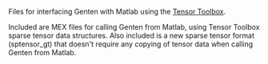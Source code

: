 Files for interfacing Genten with Matlab using the
[Tensor Toolbox](http://www.tensortoolbox.org/).

Included are MEX files for calling Genten from Matlab, using Tensor
Toolbox sparse tensor data structures.  Also included is a new sparse
tensor format (sptensor_gt) that doesn't require any copying of tensor
data when calling Genten from Matlab.
